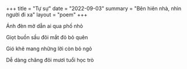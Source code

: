 +++
title =  "Tự sự"
date = "2022-09-03"
summary = "Bên hiên nhà, nhìn người đi xa"
layout = "poem"
+++

Ánh đèn mờ dẫn ai qua phố nhỏ

Giọt buồn sầu đôi mắt đỏ bỏ quên

Gió khẽ mang những lời còn bỏ ngỏ

Dễ dàng chăng đôi mươi tuổi học trò

